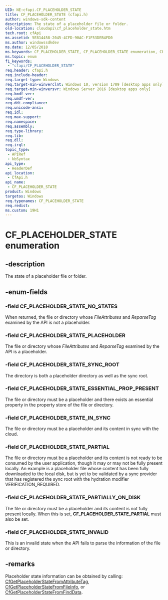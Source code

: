 ```yaml
---
UID: NE:cfapi.CF_PLACEHOLDER_STATE
title: CF_PLACEHOLDER_STATE (cfapi.h)
author: windows-sdk-content
description: The state of a placeholder file or folder.
old-location: cloudapi\cf_placeholder_state.htm
tech.root: cfApi
ms.assetid: 5E814458-2045-4CFD-90AC-F1F53DEB4FD0
ms.author: windowssdkdev
ms.date: 12/05/2018
ms.keywords: CF_PLACEHOLDER_STATE, CF_PLACEHOLDER_STATE enumeration, CF_PLACEHOLDER_STATE_ESSENTIAL_PROP_PRESENT, CF_PLACEHOLDER_STATE_INVALID, CF_PLACEHOLDER_STATE_IN_SYNC, CF_PLACEHOLDER_STATE_NO_STATES, CF_PLACEHOLDER_STATE_PARTIAL, CF_PLACEHOLDER_STATE_PARTIALLY_ON_DISK, CF_PLACEHOLDER_STATE_PLACEHOLDER, CF_PLACEHOLDER_STATE_SYNC_ROOT, cfapi/CF_PLACEHOLDER_STATE, cfapi/CF_PLACEHOLDER_STATE_ESSENTIAL_PROP_PRESENT, cfapi/CF_PLACEHOLDER_STATE_INVALID, cfapi/CF_PLACEHOLDER_STATE_IN_SYNC, cfapi/CF_PLACEHOLDER_STATE_NO_STATES, cfapi/CF_PLACEHOLDER_STATE_PARTIAL, cfapi/CF_PLACEHOLDER_STATE_PARTIALLY_ON_DISK, cfapi/CF_PLACEHOLDER_STATE_PLACEHOLDER, cfapi/CF_PLACEHOLDER_STATE_SYNC_ROOT, cloudApi.cf_placeholder_state
ms.topic: enum
f1_keywords: 
 - "cfapi/CF_PLACEHOLDER_STATE"
req.header: cfapi.h
req.include-header: 
req.target-type: Windows
req.target-min-winverclnt: Windows 10, version 1709 [desktop apps only]
req.target-min-winversvr: Windows Server 2016 [desktop apps only]
req.kmdf-ver: 
req.umdf-ver: 
req.ddi-compliance: 
req.unicode-ansi: 
req.idl: 
req.max-support: 
req.namespace: 
req.assembly: 
req.type-library: 
req.lib: 
req.dll: 
req.irql: 
topic_type:
 - APIRef
 - kbSyntax
api_type:
 - HeaderDef
api_location:
 - CfApi.h
api_name:
 - CF_PLACEHOLDER_STATE
product: Windows
targetos: Windows
req.typenames: CF_PLACEHOLDER_STATE
req.redist: 
ms.custom: 19H1
---
```


# CF_PLACEHOLDER_STATE enumeration


## -description


The state of a placeholder file or folder.


## -enum-fields




### -field CF_PLACEHOLDER_STATE_NO_STATES

When returned, the file or directory whose <i>FileAttributes</i> and <i>ReparseTag</i> examined by the API is not a placeholder.


### -field CF_PLACEHOLDER_STATE_PLACEHOLDER

The file or directory whose <i>FileAttributes</i> and <i>ReparseTag</i> examined by the API is a placeholder.


### -field CF_PLACEHOLDER_STATE_SYNC_ROOT

The directory is both a placeholder directory as well as the sync root.


### -field CF_PLACEHOLDER_STATE_ESSENTIAL_PROP_PRESENT

The file or directory must be a placeholder and there exists an essential property in the property store of the file or directory.


### -field CF_PLACEHOLDER_STATE_IN_SYNC

The file or directory must be a placeholder and its content in sync with the cloud.


### -field CF_PLACEHOLDER_STATE_PARTIAL

The file or directory must be a placeholder and its content is not ready to be consumed by the user application, though it may or may not be fully present locally. An example is a placeholder file whose content has been fully downloaded to the local disk, but is yet to be validated by a sync provider that has registered the sync root with the hydration modifier VERIFICATION_REQUIRED.


### -field CF_PLACEHOLDER_STATE_PARTIALLY_ON_DISK

The file or directory must be a placeholder and its content is not fully present locally. When this is set, <b>CF_PLACEHOLDER_STATE_PARTIAL</b> must also be set.


### -field CF_PLACEHOLDER_STATE_INVALID

This is an invalid state when the API fails to parse the information of the file or directory.


## -remarks



Placeholder state information can be obtained by calling: <a href="https://docs.microsoft.com/windows/desktop/api/cfapi/nf-cfapi-cfgetplaceholderstatefromattributetag">CfGetPlaceholderStateFromAttributeTag</a>, <a href="https://docs.microsoft.com/windows/desktop/api/cfapi/nf-cfapi-cfgetplaceholderstatefromfileinfo">CfGetPlaceholderStateFromFileInfo</a>, or <a href="https://docs.microsoft.com/windows/desktop/api/cfapi/nf-cfapi-cfgetplaceholderstatefromfinddata">CfGetPlaceholderStateFromFindData</a>.



